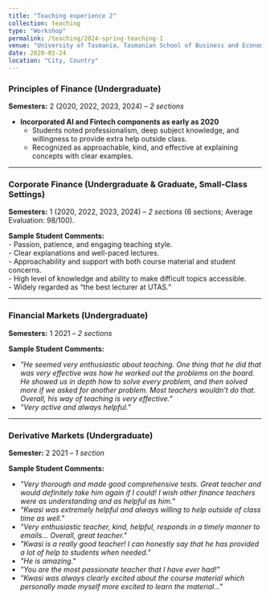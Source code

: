 ```yaml
---
title: "Teaching experience 2"
collection: teaching
type: "Workshop"
permalink: /teaching/2024-spring-teaching-1
venue: "University of Tasmania, Tasmanian School of Business and Economics"
date: 2020-02-24
location: "City, Country"
---
```


### Principles of Finance (Undergraduate)  
**Semesters:** 2 (2020, 2022, 2023, 2024) – *2 sections*

- **Incorporated AI and Fintech components as early as 2020**
  - Students noted professionalism, deep subject knowledge, and willingness to provide extra help outside class.  
  - Recognized as approachable, kind, and effective at explaining concepts with clear examples.  
---

### Corporate Finance (Undergraduate & Graduate, Small-Class Settings)
 **Semesters:** 1 (2020, 2022, 2023, 2024) – *2 sections* (6 sections; Average Evaluation: 98/100).  
 
 **Sample Student Comments:**  
    - Passion, patience, and engaging teaching style.  
    - Clear explanations and well-paced lectures.  
    - Approachability and support with both course material and student concerns.  
    - High level of knowledge and ability to make difficult topics accessible.  
    - Widely regarded as “the best lecturer at UTAS.”  


---

### Financial Markets (Undergraduate) 
**Semesters:** 1 2021 – *2 sections*  

**Sample Student Comments:**  
- *"He seemed very enthusiastic about teaching. One thing that he did that was very effective was how he worked out the problems on the board. He showed us in depth how to solve every problem, and then solved more if we asked for another problem. Most teachers wouldn’t do that. Overall, his way of teaching is very effective."*  
- *"Very active and always helpful."*  

---

### Derivative Markets (Undergraduate) 
**Semester:** 2 2021 – *1 section*  

**Sample Student Comments:**  
- *"Very thorough and made good comprehensive tests. Great teacher and would definitely take him again if I could! I wish other finance teachers were as understanding and as helpful as him."*  
- *"Kwasi was extremely helpful and always willing to help outside of class time as well."*  
- *"Very enthusiastic teacher, kind, helpful, responds in a timely manner to emails... Overall, great teacher."*  
- *"Kwasi is a really good teacher! I can honestly say that he has provided a lot of help to students when needed."*  
- *"He is amazing."*  
- *"You are the most passionate teacher that I have ever had!"*  
- *"Kwasi was always clearly excited about the course material which personally made myself more excited to learn the material..."*  
